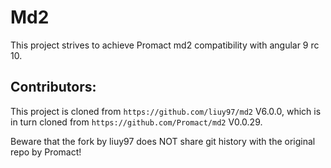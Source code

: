 # Md2

This project strives to achieve Promact md2 compatibility with angular 9 rc 10.

## Contributors:

This project is cloned from `https://github.com/liuy97/md2` V6.0.0, which is in turn cloned from `https://github.com/Promact/md2` V0.0.29.

Beware that the fork by liuy97 does NOT share git history with the original repo by Promact!

